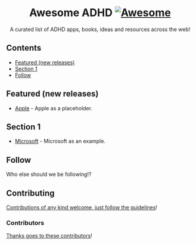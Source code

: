<div align="center">

<!-- title -->

<!--lint ignore no-dead-urls-->

# Awesome ADHD [![Awesome](https://awesome.re/badge.svg)](https://awesome.re) 

<!-- subtitle -->

A curated list of ADHD apps, books, ideas and resources across the web! 
<!-- image -->

<!-- <a href="" target="_blank" rel="noopener noreferrer">
  <img src="" />
</a> -->

<!-- description -->

</div>

<!-- TOC -->

## Contents

- [Featured (new releases)](#featured-new-releases)
- [Section 1](#section-1)
- [Follow](#follow)

<!-- CONTENT -->

## Featured (new releases)

- [Apple](https://apple.com) - Apple as a placeholder.

## Section 1

- [Microsoft](https://www.microsoft.com/) - Microsoft as an example.

<!-- END CONTENT -->

## Follow

<!-- list people worth following on social sites (Twitter, LinkedIn, GitHub, YouTube etc.) -->

Who else should we be following!?

## Contributing

[Contributions of any kind welcome, just follow the guidelines](contributing.md)!

### Contributors

[Thanks goes to these contributors](https://github.com/XargsUK/awesome-adhd/graphs/contributors)!
